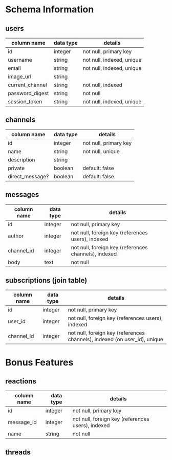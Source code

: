 # Schema Information

## users
column name       | data type    | details
------------------|--------------|--------------------------
id                | integer      | not null, primary key
username          | string       | not null, indexed, unique
email             | string       | not null, indexed, unique
image_url         | string       |
current_channel   | string       | not null, indexed
password_digest   | string       | not null
session_token     | string       | not null, indexed, unique

## channels
column name       | data type    | details
------------------|--------------|--------------------------
id                | integer      | not null, primary key
name              | string       | not null, unique
description       | string       |
private           | boolean      | default: false
direct_message?   | boolean      | default: false

## messages
column name       | data type    | details
------------------|--------------|--------------------------
id                | integer      | not null, primary key
author            | integer      | not null, foreign key (references users), indexed
channel_id        | integer      | not null, foreign key (references channels), indexed
body              | text         | not null

## subscriptions (join table)
column name       | data type    | details
------------------|--------------|--------------------------
id                | integer      | not null, primary key
user_id           | integer      | not null, foreign key (references users), indexed
channel_id        | integer      | not null, foreign key (references channels), indexed (on user_id), unique

# Bonus Features

## reactions
column name       | data type    | details
------------------|--------------|--------------------------
id                | integer      | not null, primary key
message_id        | integer      | not null, foreign key (references users), indexed
name              | string       | not null

## threads
